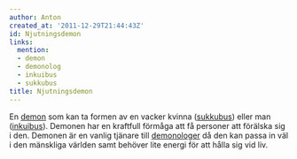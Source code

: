 ```yaml
---
author: Anton
created_at: '2011-12-29T21:44:43Z'
id: Njutningsdemon
links:
  mention:
  - demon
  - demonolog
  - inkuibus
  - sukkubus
title: Njutningsdemon
---
```


En [demon] som kan ta formen av en vacker kvinna ([sukkubus]) eller man ([inkuibus]). Demonen har en
kraftfull förmåga att få personer att förälska sig i den. Demonen är en vanlig tjänare till
[demonologer] då den kan passa in väl i den mänskliga världen samt behöver lite energi för att hålla
sig vid liv.

  [demon]: demon
  [sukkubus]: sukkubus
  [inkuibus]: inkuibus
  [demonologer]: demonolog
